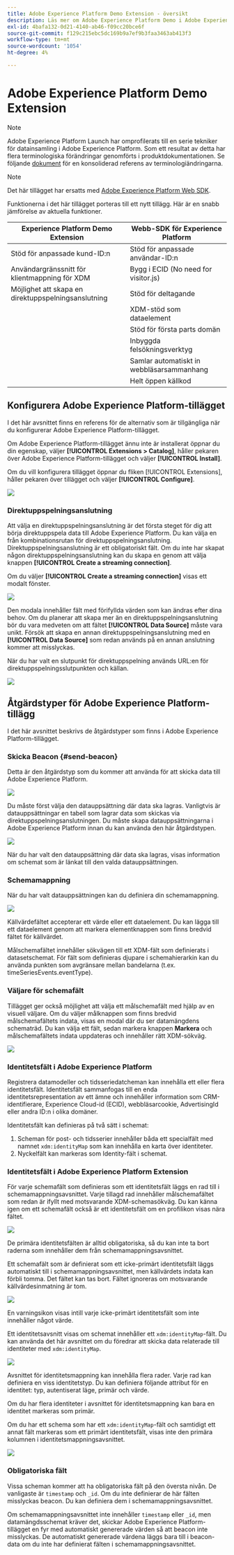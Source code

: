 ```yaml
---
title: Adobe Experience Platform Demo Extension - översikt
description: Läs mer om Adobe Experience Platform Demo i Adobe Experience Platform.
exl-id: 4bafa132-0d21-4140-ab46-f09cc20bce6f
source-git-commit: f129c215ebc5dc169b9a7ef9b3faa3463ab413f3
workflow-type: tm+mt
source-wordcount: '1054'
ht-degree: 4%

---
```


# Adobe Experience Platform Demo Extension

>[!NOTE]
>
>Adobe Experience Platform Launch har omprofilerats till en serie tekniker för datainsamling i Adobe Experience Platform. Som ett resultat av detta har flera terminologiska förändringar genomförts i produktdokumentationen. Se följande [dokument](../../../term-updates.md) för en konsoliderad referens av terminologiändringarna.

>[!NOTE]
>
>Det här tillägget har ersatts med [Adobe Experience Platform Web SDK](../web-sdk/overview.md).

Funktionerna i det här tillägget porteras till ett nytt tillägg. Här är en snabb jämförelse av aktuella funktioner.

| Experience Platform Demo Extension | Webb-SDK för Experience Platform |
| ------------------ | ----------- |
| Stöd för anpassade kund-ID:n | Stöd för anpassade användar-ID:n |
| Användargränssnitt för klientmappning för XDM | Bygg i ECID (No need for visitor.js) |
| Möjlighet att skapa en direktuppspelningsanslutning | Stöd för deltagande |
| | XDM-stöd som dataelement |
| | Stöd för första parts domän |
| | Inbyggda felsökningsverktyg |
| | Samlar automatiskt in webbläsarsammanhang |
| | Helt öppen källkod |


## Konfigurera Adobe Experience Platform-tillägget

I det här avsnittet finns en referens för de alternativ som är tillgängliga när du konfigurerar Adobe Experience Platform-tillägget.

Om Adobe Experience Platform-tillägget ännu inte är installerat öppnar du din egenskap, väljer **[!UICONTROL Extensions > Catalog]**, håller pekaren över Adobe Experience Platform-tillägget och väljer **[!UICONTROL Install]**.

Om du vill konfigurera tillägget öppnar du fliken [!UICONTROL Extensions], håller pekaren över tillägget och väljer **[!UICONTROL Configure]**.

![](../../../images/adobe-experience-platform-extension-configuration.png)

### Direktuppspelningsanslutning

Att välja en direktuppspelningsanslutning är det första steget för dig att börja direktuppspela data till Adobe Experience Platform. Du kan välja en från kombinationsrutan för direktuppspelningsanslutning. Direktuppspelningsanslutning är ett obligatoriskt fält. Om du inte har skapat någon direktuppspelningsanslutning kan du skapa en genom att välja knappen **[!UICONTROL Create a streaming connection]**.

Om du väljer **[!UICONTROL Create a streaming connection]** visas ett modalt fönster.

![](../../../images/adobe-experienc-platform-create-streaming-connection.png)

Den modala innehåller fält med förifyllda värden som kan ändras efter dina behov. Om du planerar att skapa mer än en direktuppspelningsanslutning bör du vara medveten om att fältet **[!UICONTROL Data Source]** måste vara unikt. Försök att skapa en annan direktuppspelningsanslutning med en **[!UICONTROL Data Source]** som redan används på en annan anslutning kommer att misslyckas.

När du har valt en slutpunkt för direktuppspelning används URL:en för direktuppspelningsslutpunkten och källan.

![](../../../images/adobe-experience-platform-streaming-endpoint-selected.png)

## Åtgärdstyper för Adobe Experience Platform-tillägg

I det här avsnittet beskrivs de åtgärdstyper som finns i Adobe Experience Platform-tillägget.

### Skicka Beacon {#send-beacon}

Detta är den åtgärdstyp som du kommer att använda för att skicka data till Adobe Experience Platform.

![](../../../images/adobe-experience-platform-send-beacon-dataset.png)

Du måste först välja den datauppsättning där data ska lagras. Vanligtvis är datauppsättningar en tabell som lagrar data som skickas via direktuppspelningsanslutningen. Du måste skapa datauppsättningarna i Adobe Experience Platform innan du kan använda den här åtgärdstypen.

![](../../../images/adobe-experience-platform-send-beacon-dataset-selected1.png)

När du har valt den datauppsättning där data ska lagras, visas information om schemat som är länkat till den valda datauppsättningen.

### Schemamappning

När du har valt datauppsättningen kan du definiera din schemamappning.

![](../../../images/adobe-experience-platform-send-beacon-schema-mapping.png)

Källvärdefältet accepterar ett värde eller ett dataelement. Du kan lägga till ett dataelement genom att markera elementknappen som finns bredvid fältet för källvärdet.

Målschemafältet innehåller sökvägen till ett XDM-fält som definierats i datasetschemat. För fält som definieras djupare i schemahierarkin kan du använda punkten som avgränsare mellan bandelarna (t.ex. timeSeriesEvents.eventType).

### Väljare för schemafält

Tillägget ger också möjlighet att välja ett målschemafält med hjälp av en visuell väljare. Om du väljer målknappen som finns bredvid målschemafältets indata, visas en modal där du ser datamängdens schematräd. Du kan välja ett fält, sedan markera knappen **Markera** och målschemafältets indata uppdateras och innehåller rätt XDM-sökväg.

![](../../../images/adobe-experience-platform-send-beacon-schema-field-selector.png)

### Identitetsfält i Adobe Experience Platform

Registrera datamodeller och tidsseriedatcheman kan innehålla ett eller flera identitetsfält. Identitetsfält sammanfogas till en enda identitetsrepresentation av ett ämne och innehåller information som CRM-identifierare, Experience Cloud-id (ECID), webbläsarcookie, AdvertisingId eller andra ID:n i olika domäner.

Identitetsfält kan definieras på två sätt i schemat:

1. Scheman för post- och tidsserier innehåller båda ett specialfält med namnet `xdm:identityMap` som kan innehålla en karta över identiteter.
1. Nyckelfält kan markeras som Identity-fält i schemat.

### Identitetsfält i Adobe Experience Platform Extension

För varje schemafält som definieras som ett identitetsfält läggs en rad till i schemamappningsavsnittet. Varje tillagd rad innehåller målschemafältet som redan är ifyllt med motsvarande XDM-schemasökväg. Du kan känna igen om ett schemafält också är ett identitetsfält om en profilikon visas nära fältet.

![](../../../images/adobe-experience-platform-send-beacon-identity-field.png)

De primära identitetsfälten är alltid obligatoriska, så du kan inte ta bort raderna som innehåller dem från schemamappningsavsnittet.

Ett schemafält som är definierat som ett icke-primärt identitetsfält läggs automatiskt till i schemamappningsavsnittet, men källvärdets indata kan förbli tomma. Det fältet kan tas bort. Fältet ignoreras om motsvarande källvärdesinmatning är tom.

![](../../../images/adobe-experience-platform-send-beacon-identity-field-warning.png)

En varningsikon visas intill varje icke-primärt identitetsfält som inte innehåller något värde.

Ett identitetsavsnitt visas om schemat innehåller ett `xdm:identityMap`-fält. Du kan använda det här avsnittet om du föredrar att skicka data relaterade till identiteter med `xdm:identityMap`.

![](../../../images/adobe-experience-platform-send-beacon-identity-section.png)

Avsnittet för identitetsmappning kan innehålla flera rader. Varje rad kan definiera en viss identitetstyp. Du kan definiera följande attribut för en identitet: typ, autentiserat läge, primär och värde.

Om du har flera identiteter i avsnittet för identitetsmappning kan bara en identitet markeras som primär.

Om du har ett schema som har ett `xdm:identityMap`-fält och samtidigt ett annat fält markeras som ett primärt identitetsfält, visas inte den primära kolumnen i identitetsmappningsavsnittet.

![](../../../images/adobe-experience-platform-send-beacon-identity-section-not-primary.png)

### Obligatoriska fält

Vissa scheman kommer att ha obligatoriska fält på den översta nivån. De vanligaste är `timestamp` och `_id`. Om du inte definierar de här fälten misslyckas beacon. Du kan definiera dem i schemamappningsavsnittet.

Om schemamappningsavsnittet inte innehåller `timestamp` eller `_id`, men datamängdsschemat kräver det, skickar Adobe Experience Platform-tillägget en fyr med automatiskt genererade värden så att beacon inte misslyckas. De automatiskt genererade värdena läggs bara till i beacon-data om du inte har definierat fälten i schemamappningsavsnittet.
